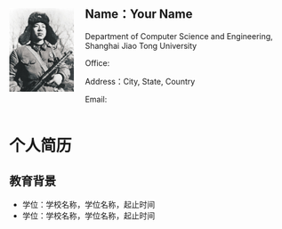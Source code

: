 <html>
<head>
  <style>
    .resume-container {
      display: flex;
      align-items: center;
    }
    .resume-container img {
      width: 150px;
      height: 150px;
      margin-right: 20px;
    }
    .resume-details {
      flex-grow: 1;
    }
  </style>
</head>
<body>
  <div class="resume-container">
    <img src="R.jpg" alt="个人照片">
    <div class="resume-details">
      <h2>Name：Your Name</h2>
      <p>Department of Computer Science and Engineering, Shanghai Jiao Tong University</p>
      <p>Office: </p>
      <p>Address：City, State, Country</p>
      <p>Email:
    </div>
  </div>

  <h1>个人简历</h1>

  <h2>教育背景</h2>
  <ul>
    <li>学位：学校名称，学位名称，起止时间</li>
    <li>学位：学校名称，学位名称，起止时间</li>
  </ul>

  <!-- 其他内容省略 -->

</body>
</html>
